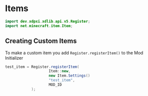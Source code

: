# Items

```java
import dev.xdpxi.xdlib.api.v5.Register;
import net.minecraft.item.Item;
```

## Creating Custom Items

To make a custom item you add `Register.registerItem()` to the Mod Initializer

```java
test_item = Register.registerItem(
                    Item::new,
                    new Item.Settings()
                    "test_item",
                    MOD_ID
            );
```